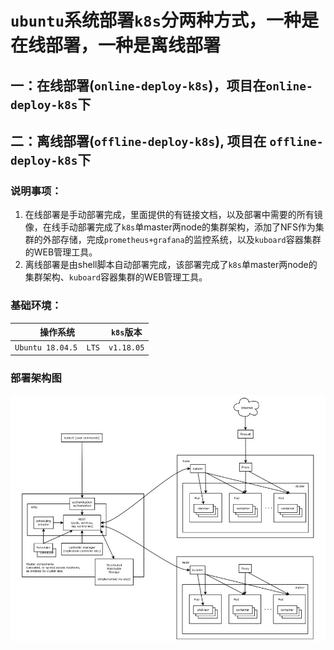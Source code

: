 # `ubuntu`系统部署`k8s`分两种方式，一种是在线部署，一种是离线部署



## 一：在线部署(`online-deploy-k8s`)，项目在`online-deploy-k8s`下



## 二：离线部署(`offline-deploy-k8s`), 项目在 `offline-deploy-k8s`下

### 说明事项：

1. 在线部署是手动部署完成，里面提供的有链接文档，以及部署中需要的所有镜像，在线手动部署完成了`k8s`单master两node的集群架构，添加了NFS作为集群的外部存储，完成`prometheus+grafana`的监控系统，以及`kuboard`容器集群的WEB管理工具。
2. 离线部署是由shell脚本自动部署完成，该部署完成了`k8s`单master两node的集群架构、`kuboard`容器集群的WEB管理工具。



### **基础环境：**

| 操作系统              | `k8s`版本  |
| --------------------- | ---------- |
| `Ubuntu 18.04.5  LTS` | `v1.18.05` |





### **部署架构图**

![k8s架构图](./k8s.png)



